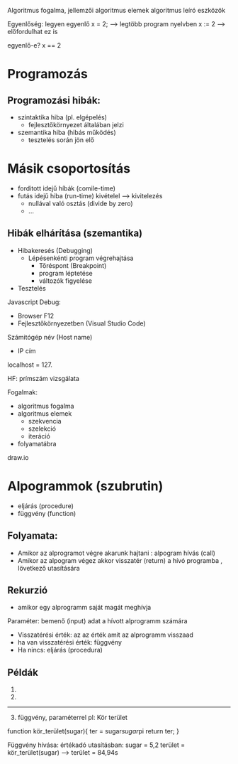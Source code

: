 Algoritmus fogalma, jellemzői
algoritmus elemek
algoritmus leíró eszközök

Egyenlőség:
legyen egyenlő
x = 2; --> legtöbb program nyelvben
x := 2 --> előfordulhat ez is

egyenlő-e?
x == 2

# Programozás

## Programozási hibák:
- szintaktika hiba (pl. elgépelés)
    - fejlesztőkörnyezet általában jelzi
- szemantika hiba (hibás működés)
    - tesztelés során jön elő

# Másik csoportosítás
- forditott idejű híbák (comile-time)
- futás idejű hiba (run-time) kivételel --> kivitelezés
    - nullával való osztás (divide by zero)
    - ...
## Hibák elhárítása (szemantika)
- Hibakeresés (Debugging)
    - Lépésenkénti program végrehajtása
        - Tőréspont (Breakpoint)
        - program léptetése
        - változók figyelése
- Tesztelés  

Javascript Debug:
- Browser F12
- Fejlesztőkörnyezetben (Visual Studio Code)

Számitógép név (Host name)
- IP cím

localhost = 127. 

HF: 
prímszám vizsgálata

Fogalmak:
- algoritmus fogalma
- algoritmus elemek
    - szekvencia
    - szelekció
    - iteráció
- folyamatábra

draw.io

 # Alpogrammok (szubrutin)
 - eljárás (procedure)
 - függvény (function)

## Folyamata: 
- Amikor az alprogramot végre akarunk hajtani : alpogram hívás (call)
- Amikor az alpogram végez akkor visszatér (return) a hívó programba , lövetkező utasítására

## Rekurzió
- amikor egy alprogramm saját magát meghívja 

Paraméter: bemenő (input) adat a hívott alprogramm számára

- Visszatérési érték: az az érték amit az alprogramm visszaad
- ha van visszatérési érték: függvény
- Ha nincs: eljárás (procedura)


## Példák
1.
2.

--------------------------------------------------------------
3. függvény, paraméterrel
pl: Kör terület

function kör_terület(sugar){
    ter = sugar*sugar*pi
    return ter;
}

Függvény hívása: értékadó utasításban:
sugar = 5,2
terület = kör_terület(sugar) --> terület = 84,94s